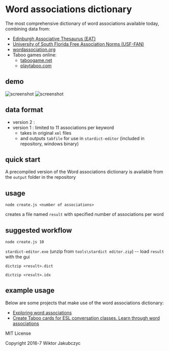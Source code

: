 # Word associations dictionary
The most comprehensive dictionary of word associations available today, combining data from:
 * [Edinburgh Associative Thesaurus (EAT)](http://www.eat.rl.ac.uk/)
 * [University of South Florida Free Association Norms (USF-FAN)](http://w3.usf.edu/FreeAssociation/)
 * [wordassociation.org](http://www.wordassociation.org/about/)
 * Taboo games online:
   * [taboogame.net](http://taboogame.net)
   * [playtaboo.com](http://www.playtaboo.com)

## demo
![screenshot](http://monolithpl.github.io/word.associations/word-associations.png "screenshot")
![screenshot](http://monolithpl.github.io/taboo-cards/taboo.png "screenshot")

## data format
* version 2 : 
* version 1 : limited to 11 associations per keyword
  * takes in original ```xml``` files 
  * and outputs ```tabfile``` for use in ```stardict-editor``` (included in repository, windows binary)

## quick start
A precompiled version of the Word associations dictionary is available from the ```output``` folder in the repository

## usage
```node create.js <number of associations>```

creates a file named ```result``` with specified number of associations per word

## suggested workflow
```node create.js 10```

```stardict-editor.exe``` (unzip from ```tools\stardict editor.zip```) -- load ```result``` with the gui

```dictzip <result>.dict```

```dictzip <result>.idx```

## example usage
Below are some projects that make use of the word associations dictionary:
- [Exploring word associations](https://github.com/monolithpl/word.associations)
- [Create Taboo cards for ESL conversation classes. Learn through word associations](https://github.com/monolithpl/taboo-cards)

MIT License

Copyright 2016-7 Wiktor Jakubczyc
